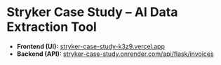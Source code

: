 # Stryker Case Study – AI Data Extraction Tool

- **Frontend (UI):** [stryker-case-study-k3z9.vercel.app](https://stryker-case-study-k3z9.vercel.app/)
- **Backend (API):** [stryker-case-study.onrender.com/api/flask/invoices](https://stryker-case-study.onrender.com/api/flask/invoices)
